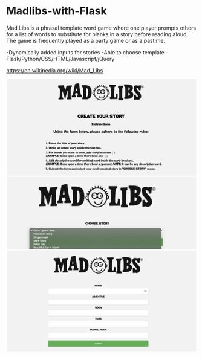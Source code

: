 # Madlibs-with-Flask

Mad Libs is a phrasal template word game where one player prompts others for a list of words to substitute for blanks 
in a story before reading aloud. The game is frequently played as a party game or as a pastime.

-Dynamically added inputs for stories
-Able to choose template
-Flask/Python/CSS/HTML/Javascript/jQuery

https://en.wikipedia.org/wiki/Mad_Libs

<p align="center">
  <img src="/static/images/1.png" width="500" title="hover text">
  <img src="/static/images/2.png" width="500" title="hover text">
  <img src="/static/images/3.png" width="500" title="hover text">
</p>
